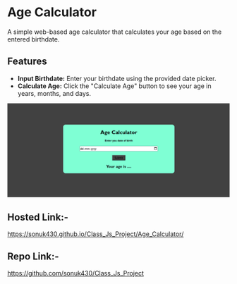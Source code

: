 # Age Calculator

A simple web-based age calculator that calculates your age based on the entered birthdate.

## Features

- **Input Birthdate:** Enter your birthdate using the provided date picker.
- **Calculate Age:** Click the "Calculate Age" button to see your age in years, months, and days.

![Alt text](image.png)

## Hosted Link:-
https://sonuk430.github.io/Class_Js_Project/Age_Calculator/

## Repo Link:- 
https://github.com/sonuk430/Class_Js_Project
